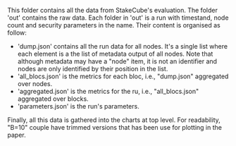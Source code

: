 This folder contains all the data from StakeCube's evaluation.
The folder 'out' contains the raw data. Each folder in 'out' is a run with timestand, node count and security parameters in the name. Their content is organised as follow:
 * 'dump.json' contains all the run data for all nodes. It's a single list where each element is a the list of metadata output of all nodes. Note that although metadata may have a "node" item, it is not an identifier and nodes are only identified by their position in the list.
 * 'all_blocs.json' is the metrics for each bloc, i.e., "dump.json" aggregated over nodes.
 * 'aggregated.json' is the metrics for the ru, i.e., "all_blocs.json" aggregated over blocks.
 * 'parameters.json' is the run's parameters.
 
Finally, all this data is gathered into the charts at top level. For readability, "B=10" couple have trimmed versions that has been use for plotting in the paper.
